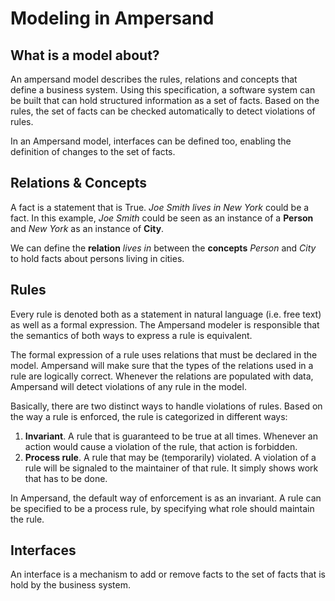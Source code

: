 # Modeling in Ampersand


## What is a model about?
An ampersand model describes the rules, relations and concepts that define a business system. Using this specification, a software system can be built that can hold structured information as a set of facts. Based on the rules, the set of facts can be checked automatically to detect violations of rules. 

In an Ampersand model, interfaces can be defined too, enabling the definition of changes to the set of facts.

## Relations & Concepts
A fact is a statement that is True. *Joe Smith lives in New York* could be a fact. In this example, *Joe Smith* could be seen as an instance of a **Person** and *New York* as an instance of **City**. 

We can define the **relation** *lives in* between the **concepts** *Person* and *City* to hold facts about persons living in cities.  


## Rules
Every rule is denoted both as a statement in natural language (i.e. free text) as well as a formal expression. The Ampersand modeler is responsible that the semantics of both ways to express a rule is equivalent.

The formal expression of a rule uses relations that must be declared in the model. Ampersand will make sure that the types of the relations used in a rule are logically correct. Whenever the relations are populated with data, Ampersand will detect violations of any rule in the model. 

Basically, there are two distinct ways to handle violations of rules. Based on the way a rule is enforced, the rule is categorized in different ways:
 
 1. **Invariant**. A rule that is guaranteed to be true at all times. Whenever an action would cause a violation of the rule, that action is forbidden.  
 2. **Process rule**. A rule that may be (temporarily) violated. A violation of a rule will be signaled to the maintainer of that rule. It simply shows work that has to be done. 

In Ampersand, the default way of enforcement is as an invariant. A rule can be specified to be a process rule, by specifying what role should maintain the rule. 

## Interfaces
An interface is a mechanism to add or remove facts to the set of facts that is hold by the business system. 


 
 